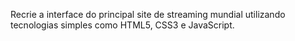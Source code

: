 Recrie a interface do principal site de streaming mundial utilizando tecnologias simples como HTML5, CSS3 e JavaScript. 
